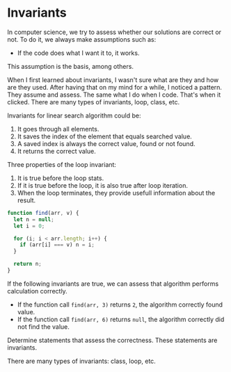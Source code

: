 # Invariants

In computer science, we try to assess whether our solutions are correct or not. To do it, we always make assumptions such as:

- If the code does what I want it to, it works.

This assumption is the basis, among others.

When I first learned about invariants, I wasn't sure what are they and how are they used. After having that on my mind for a while, I noticed a pattern. They assume and assess. The same what I do when I code. That's when it clicked. There are many types of invariants, loop, class, etc.

Invariants for linear search algorithm could be:

1. It goes through all elements.
2. It saves the index of the element that equals searched value.
3. A saved index is always the correct value, found or not found.
4. It returns the correct value.

Three properties of the loop invariant:

1. It is true before the loop stats.
2. If it is true before the loop, it is also true after loop iteration.
3. When the loop terminates, they provide usefull information about the result.

```js
function find(arr, v) {
  let n = null;
  let i = 0;

  for (i; i < arr.length; i++) {
    if (arr[i] === v) n = i;
  }

  return n;
}
```

If the following invariants are true, we can assess that algorithm performs calculation correctly.

- If the function call `find(arr, 3)` returns `2`, the algorithm correctly found value.
- If the function call `find(arr, 6)` returns `null`, the algorithm correctly did not find the value.

Determine statements that assess the correctness. These statements are invariants.

There are many types of invariants: class, loop, etc.

